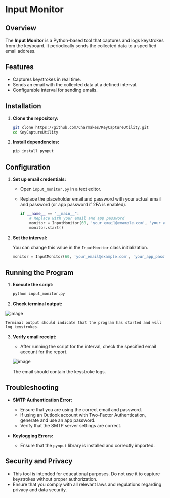 # Input Monitor

## Overview

The **Input Monitor** is a Python-based tool that captures and logs keystrokes from the keyboard. It periodically sends the collected data to a specified email address.

## Features

- Captures keystrokes in real time.
- Sends an email with the collected data at a defined interval.
- Configurable interval for sending emails.

## Installation

1. **Clone the repository:**

    ```bash
    git clone https://github.com/Charmakes/KeyCaptureUtility.git
    cd KeyCaptureUtility
    ```

2. **Install dependencies:**

    ```bash
    pip install pynput
    ```

## Configuration

1. **Set up email credentials:**

   - Open `input_monitor.py` in a text editor.
   - Replace the placeholder email and password with your actual email and password (or app password if 2FA is enabled).

     ```python
     if __name__ == "__main__":
         # Replace with your email and app password
         monitor = InputMonitor(60, 'your_email@example.com', 'your_app_password_here')
         monitor.start()
     ```

2. **Set the interval:**

   You can change this value in the `InputMonitor` class initialization.

     ```python
     monitor = InputMonitor(60, 'your_email@example.com', 'your_app_password_here')
     ```

## Running the Program

1. **Execute the script:**

    ```bash
    python input_monitor.py
    ```

2. **Check terminal output:**

![image](https://github.com/user-attachments/assets/542b2375-e128-4095-a10c-0061dcd8c021)


    Terminal output should indicate that the program has started and will log keystrokes.

3. **Verify email receipt:**

    - After running the script for the interval, check the specified email account for the report.

    ![image](https://github.com/user-attachments/assets/f4167814-d58f-4c9b-8158-02867dfdb02f)



    The email should contain the keystroke logs.

## Troubleshooting

- **SMTP Authentication Error:**
  - Ensure that you are using the correct email and password.
  - If using an Outlook account with Two-Factor Authentication, generate and use an app password.
  - Verify that the SMTP server settings are correct.

- **Keylogging Errors:**
  - Ensure that the `pynput` library is installed and correctly imported.

## Security and Privacy

- This tool is intended for educational purposes. Do not use it to capture keystrokes without proper authorization.
- Ensure that you comply with all relevant laws and regulations regarding privacy and data security.


